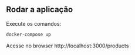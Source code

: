 ## Rodar a aplicação

Execute os comandos:

```bash
docker-compose up
```

Acesse no browser http://localhost:3000/products

